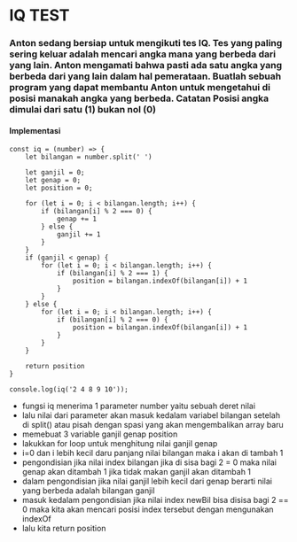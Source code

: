 # IQ TEST
### Anton sedang bersiap untuk mengikuti tes IQ. Tes yang paling sering keluar adalah mencari angka mana yang berbeda dari yang lain. Anton mengamati bahwa pasti ada satu angka yang berbeda dari yang lain dalam hal pemerataan. Buatlah sebuah program yang dapat membantu Anton untuk mengetahui di posisi manakah angka yang berbeda. Catatan Posisi angka dimulai dari satu (1) bukan nol (0)
#### Implementasi
```
const iq = (number) => {
    let bilangan = number.split(' ')

    let ganjil = 0;
    let genap = 0;
    let position = 0;

    for (let i = 0; i < bilangan.length; i++) {
        if (bilangan[i] % 2 === 0) {
            genap += 1
        } else {
            ganjil += 1
        }
    }
    if (ganjil < genap) {
        for (let i = 0; i < bilangan.length; i++) {
            if (bilangan[i] % 2 === 1) {
                position = bilangan.indexOf(bilangan[i]) + 1
            }
        }
    } else {
        for (let i = 0; i < bilangan.length; i++) {
            if (bilangan[i] % 2 === 0) {
                position = bilangan.indexOf(bilangan[i]) + 1
            }
        }
    }

    return position
}

console.log(iq('2 4 8 9 10'));
```
* fungsi iq menerima 1 parameter number yaitu sebuah deret nilai
* lalu nilai dari parameter akan masuk kedalam variabel bilangan setelah di split() atau pisah dengan spasi yang akan mengembalikan array baru
* memebuat 3 variable ganjil genap position
* lakukkan for loop untuk menghitung nilai ganjil genap
* i=0 dan i lebih kecil daru panjang nilai bilangan maka i akan di tambah  1
* pengondisian jika nilai index bilangan jika di sisa bagi 2 = 0 maka nilai genap akan ditambah 1 jika tidak makan ganjil akan ditambah 1
* dalam pengondisian jika nilai ganjil lebih kecil dari genap berarti nilai yang berbeda adalah bilangan ganjil
* masuk kedalam pengondisian jika nilai index newBil bisa disisa bagi 2 == 0  maka kita akan mencari posisi index tersebut dengan mengunakan indexOf
* lalu kita return position
